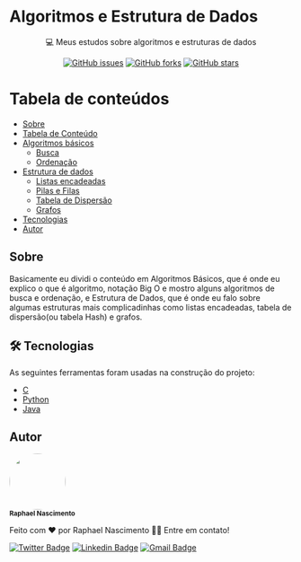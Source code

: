 # Algoritmos e Estrutura de Dados

<p align="center">💻 Meus estudos sobre algoritmos e estruturas de dados</p>

<div align="center">
<a href="https://github.com/raphael720/codigo-da-maratona-discover/issues"><img alt="GitHub issues" src="https://img.shields.io/github/issues/raphael720/codigo-da-maratona-discover?style=for-the-badge"></a>
<a href="https://github.com/raphael720/codigo-da-maratona-discover/network"><img alt="GitHub forks" src="https://img.shields.io/github/forks/raphael720/codigo-da-maratona-discover?style=for-the-badge"></a>
<a href="https://github.com/raphael720/codigo-da-maratona-discover/stargazers"><img alt="GitHub stars" src="https://img.shields.io/github/stars/raphael720/codigo-da-maratona-discover?style=for-the-badge"></a>
</div>

Tabela de conteúdos 
================= 
<!--ts--> 
* [Sobre](#Sobre) 
* [Tabela de Conteúdo](#tabela-de-conteudo) 
*  [Algoritmos básicos](#como-usar) 
	*  [Busca](#pre-requisitos) 
	*  [Ordenação](#multiple-files) 
* [Estrutura de dados](#)
	*  [Listas encadeadas](#pre-requisitos) 
	*  [Pilas e Filas](#multiple-files) 
	*  [Tabela de Dispersão](#pre-requisitos) 
	*  [Grafos](#multiple-files) 
* [Tecnologias](#tecnologias) 
* [Autor](#Autor) 
<!--te-->

## Sobre
<p>
Basicamente eu dividi o conteúdo em Algoritmos Básicos, que é onde eu explico o que é algoritmo, notação Big O e mostro alguns algoritmos de busca e ordenação, e Estrutura de  Dados, que é onde eu falo sobre algumas estruturas mais complicadinhas como listas encadeadas, tabela de dispersão(ou tabela Hash) e grafos.
</p>


## 🛠 Tecnologias 
As seguintes ferramentas foram usadas na construção do projeto: 
- [C](https://www.amazon.com/Programming-Language-2nd-Brian-Kernighan-dp-0131103628/dp/0131103628/ref=mt_other?_encoding=UTF8&me=&qid=1640896966)
- [Python](https://www.python.org/) 
- [Java](https://www.java.com/pt-BR/)

## Autor
 <img style="border-radius: 50%;" src="https://avatars.githubusercontent.com/raphael720" width="100px;" alt=""/>
 <br />
 <sub><b>Raphael Nascimento</b></sub>


Feito com ❤️ por Raphael Nascimento 👋🏽 Entre em contato!

[![Twitter Badge](https://img.shields.io/badge/-Raphael_720-1ca0f1?style=flat-square&labelColor=1ca0f1&logo=twitter&logoColor=white&link=https://twitter.com/Raphael)](https://twitter.com/Raphael_720) [![Linkedin Badge](https://img.shields.io/badge/-Raphael-blue?style=flat-square&logo=Linkedin&logoColor=white&link=https://www.linkedin.com/in/raphael-nascimento-511b09148/)](https://www.linkedin.com/in/raphael-nascimento-511b09148/) 
[![Gmail Badge](https://img.shields.io/badge/-raphaelleite720@gmail.com-c14438?style=flat-square&logo=Gmail&logoColor=white&link=mailto:raphaelleite720@gmail.com)](mailto:raphaelleite720@gmail.com)
